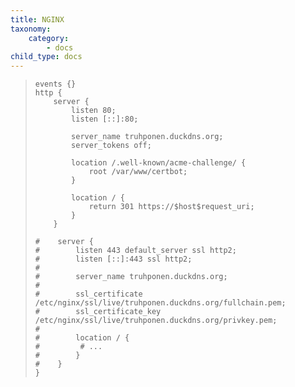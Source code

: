 ```yaml
---
title: NGINX
taxonomy:
    category:
        - docs
child_type: docs
---
```


> <pre><code>events {}
> http {
>     server {
>         listen 80;
>         listen [::]:80;
>     
>         server_name truhponen.duckdns.org;
>         server_tokens off;
>     
>         location /.well-known/acme-challenge/ {
>             root /var/www/certbot;
>         }
>     
>         location / {
>             return 301 https://$host$request_uri;
>         }
>     }
>     
> #    server {
> #        listen 443 default_server ssl http2;
> #        listen [::]:443 ssl http2;
> #    
> #        server_name truhponen.duckdns.org;
> #    
> #        ssl_certificate /etc/nginx/ssl/live/truhponen.duckdns.org/fullchain.pem;
> #        ssl_certificate_key /etc/nginx/ssl/live/truhponen.duckdns.org/privkey.pem;
> #        
> #        location / {
> #        	# ...
> #        }
> #    }
> }</code></pre>